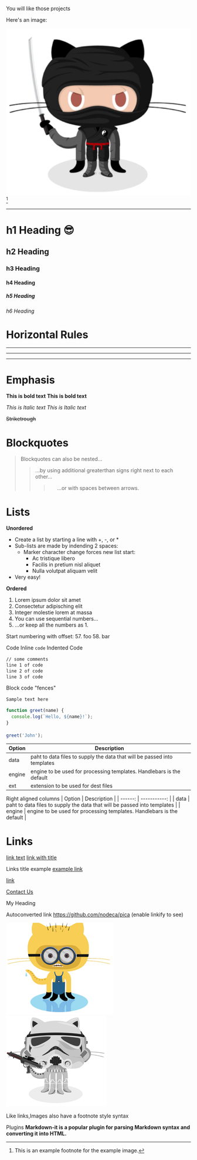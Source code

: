 You will like those projects

Here's an image:

![example image](img3.png "Example Image")[^1]

---

# h1 Heading 😎

## h2 Heading

### h3 Heading

#### h4 Heading

##### h5 Heading

###### h6 Heading

# **Horizontal Rules**

---
---
---

# Emphasis

**This is bold text**
**This is bold text**

*This is Italic text*
*This is Italic text*

~~Striketrough~~

# Blockquotes
>
> Blockquotes can also be nested...
>> ...by using additional greaterthan signs right next to each other...
>>> &nbsp;&nbsp;&nbsp;&nbsp; ...or with spaces between arrows.

# Lists

**Unordered**

+ Create a list by starting a line with +, -, or *
+ Sub-lists are made by indending 2 spaces:
  + Marker character change forces new list start:
    + Ac tristique libero
    + Facilis in pretium nisl aliquet
    + Nulla volutpat aliquam velit
+ Very easy!

**Ordered**

1. Lorem ipsum dolor sit amet
2. Consectetur adipisching elit
3. Integer molestie lorem at massa
4. You can use sequential numbers...
1. ...or keep all the numbers as 1.

Start numbering with offset:
57. foo
58. bar

Code
Inline `code`
Indented Code

```
// some comments
line 1 of code
line 2 of code
line 3 of code
```

Block code "fences"

```
Sample text here
```

``` javascript
function greet(name) {
  console.log(`Hello, ${name}!`);
}

greet('John');
```

| Option | Description |
| ------ | ----------- |
| data   | paht to data files to supply the data that will be passed into templates |
| engine | engine to be used for processing templates. Handlebars is the default |
| ext | extension to be used for dest files |

Right aligned columns
| Option | Description |
| ------: | -----------: |
| data   | paht to data files to supply the data that will be passed into templates |
| engine | engine to be used for processing templates. Handlebars is the default |

# Links

[link text](https://www.example.com)
[link with title](https://www.example.com)

Links title example [example link](URL "link title text")

<a href="url" target="_blank">link</a>

[Contact Us](mailto:admin@w3schools.io)

<a name="heading">
   My Heading
</a>

Autoconverted link <https://github.com/nodeca/pica> (enable linkify to see)

![Imagen 1](img1.png) ![Imagen 2](img2.png)

Like links,Images also have a footnote style syntax

Plugins
**Markdown-it is a popular plugin for parsing Markdown syntax and converting it into HTML.**

[^1]: This is an example footnote for the example image.

